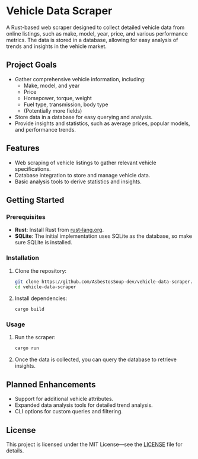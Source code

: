 
Vehicle Data Scraper
================

A Rust-based web scraper designed to collect detailed vehicle data from online listings, such as make, model, year, price, and various performance metrics. The data is stored in a database, allowing for easy analysis of trends and insights in the vehicle market.

Project Goals
-------------
- Gather comprehensive vehicle information, including:
  - Make, model, and year
  - Price
  - Horsepower, torque, weight
  - Fuel type, transmission, body type
  - (Potentially more fields)
- Store data in a database for easy querying and analysis.
- Provide insights and statistics, such as average prices, popular models, and performance trends.

Features
--------
- Web scraping of vehicle listings to gather relevant vehicle specifications.
- Database integration to store and manage vehicle data.
- Basic analysis tools to derive statistics and insights.

Getting Started
---------------

### Prerequisites
- **Rust**: Install Rust from [rust-lang.org](https://www.rust-lang.org/).
- **SQLite**: The initial implementation uses SQLite as the database, so make sure SQLite is installed.

### Installation
1. Clone the repository:
   ```bash
   git clone https://github.com/AsbestosSoup-dev/vehicle-data-scraper.git
   cd vehicle-data-scraper
   ```
2. Install dependencies:
   ```bash
   cargo build
   ```

### Usage
1. Run the scraper:
   ```bash
   cargo run
   ```
2. Once the data is collected, you can query the database to retrieve insights.

Planned Enhancements
--------------------
- Support for additional vehicle attributes.
- Expanded data analysis tools for detailed trend analysis.
- CLI options for custom queries and filtering.

License
-------
This project is licensed under the MIT License—see the [LICENSE](LICENSE.txt) file for details.
